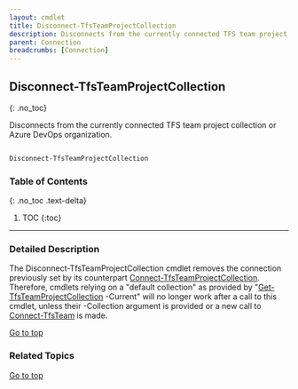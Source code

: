 ```yaml
---
layout: cmdlet
title: Disconnect-TfsTeamProjectCollection
description: Disconnects from the currently connected TFS team project collection or Azure DevOps organization.
parent: Connection
breadcrumbs: [Connection]
---
```

## Disconnect-TfsTeamProjectCollection
{: .no_toc}

Disconnects from the currently connected TFS team project collection or Azure DevOps organization.

```powershell

Disconnect-TfsTeamProjectCollection
```

### Table of Contents
{: .no_toc .text-delta}

1. TOC
{:toc}

-----

### Detailed Description 

The Disconnect-TfsTeamProjectCollection cmdlet removes the connection previously set by its counterpart [Connect-TfsTeamProjectCollection](https://tfscmdlets.dev/Cmdlets/Connection/Connect-TfsTeamProjectCollection). Therefore, cmdlets relying on a "default collection" as provided by "[Get-TfsTeamProjectCollection](https://tfscmdlets.dev/Cmdlets/TeamProjectCollection/Get-TfsTeamProjectCollection) -Current" will no longer work after a call to this cmdlet, unless their -Collection argument is provided or a new call to [Connect-TfsTeam](https://tfscmdlets.dev/Cmdlets/Connection/Connect-TfsTeam) is made.

[Go to top](#disconnect-tfsteamprojectcollection)

### Related Topics



[Go to top](#disconnect-tfsteamprojectcollection)

